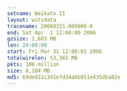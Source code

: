 ```yaml
---
setname: Waikato II
layout: witsdata
tracename: 20060331-000000-0
end: Sat Apr  1 12:00:00 2006
gzsize: 2,603 MB
len: 24:00:00
start: Fri Mar 31 12:00:01 2006
totalwirelen: 53,365 MB
pkts: 106 million
size: 8,184 MB
md5: 69de831c341e7d34a6b951e435d5a82e
---
```

